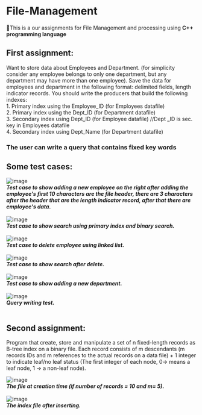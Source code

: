 # File-Management
📒This is a our assignments for File Management and processing using 
<b>C++ programming language</b>

<h2>First assignment: </h2>
Want to store data about Employees and Department. (for simplicity consider any employee belongs to only one department, 
but any department may have more than one employee).
Save the data for employees and department in the following format: delimited fields, length indicator records.
You should write the producers that build the following indexes:<br>
1. Primary index using the Employee_ID (for Employees datafile)<br>
2. Primary index using the Dept_ID (for Department datafile)<br>
3. Secondary index using Dept_ID (for Employee datafile) //Dept _ID is sec. key in Employees datafile<br>
4. Secondary index using Dept_Name (for Department datafile)<br>

### The user can write a query that contains fixed key words 

<h2>Some test cases: </h2>

![image](https://user-images.githubusercontent.com/101058082/217084120-cdfbb7d5-1359-4dcc-80a9-c61e72ee07a4.PNG)<br>
***Test case to show adding a new employee on the right after adding the employee's first 10 characters are the file header, there are 3 characters after the header that are the length indicator record, after that there are employee's data.*** <br><br>
![image](https://user-images.githubusercontent.com/101058082/217106443-9f786124-ccc6-4be1-bb50-8be91a6bdf7e.PNG)<br>
***Test case to show search using primary index and binary search.*** <br><br>
![image](https://user-images.githubusercontent.com/101058082/217106176-ed23e212-5dd5-4a9c-a676-d2c8a12ad810.PNG)<br>
***Test case to delete employee using linked list.*** <br><br>
![image](https://user-images.githubusercontent.com/101058082/217107101-5b8dd8db-17e7-4ec3-837a-c8bc19d061d5.PNG)<br>
***Test case to show search after delete.*** <br><br>
![image](https://user-images.githubusercontent.com/101058082/217105766-6a03c2c2-604d-47da-aa6b-af14c247aa74.PNG)<br>
***Test case to show adding a new department.*** <br><br>
![image](https://user-images.githubusercontent.com/101058082/217107274-7286aa7d-2972-4dbc-83da-915824677c54.PNG)<br>
***Query writing test.*** <br><br>


<h2>Second assignment: </h2>
Program that create, store and manipulate a set of n fixed-length records as B-tree index 
on a binary file. Each record consists of m descendants (m records IDs and m references to the actual 
records on a data file) + 1 integer to indicate leaf/no leaf status (The first integer of each node, 0→
means a leaf node, 1 → a non-leaf node).

![image](https://user-images.githubusercontent.com/101058082/217287811-a5360e8d-f133-4bf2-ad00-67af1d8492e2.PNG)<br>
***The file at creation time (if number of records = 10 and m= 5).*** <br><br>
![image](https://user-images.githubusercontent.com/101058082/217288138-cc3f9752-8ff9-4d03-9cfb-9a677802f837.PNG)<br>
***The index file after inserting.*** <br><br>